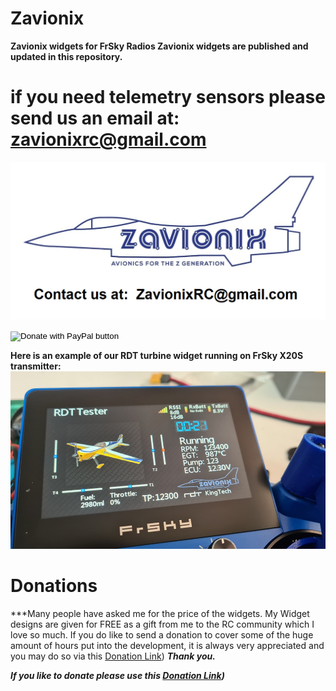 # Zavionix
**Zavionix widgets for FrSky Radios
Zavionix widgets are published and updated in this repository.**
# if you need telemetry sensors please send us an email at: zavionixrc@gmail.com
![Alt text](zavionixlogo.png?raw=true "Title")



<form action="https://www.paypal.com/donate" method="post" target="_top">
<input type="hidden" name="hosted_button_id" value="GEWL4TN8WEAKQ" />
<input type="image" src="https://www.paypalobjects.com/en_US/IL/i/btn/btn_donateCC_LG.gif" border="0" name="submit" title="PayPal - The safer, easier way to pay online!" alt="Donate with PayPal button" />
<img alt="" border="0" src="https://www.paypal.com/en_IL/i/scr/pixel.gif" width="1" height="1" />
</form>

**Here is an example of our RDT turbine widget running on FrSky X20S transmitter:**
![Alt text](rdt.jpg?raw=true "Title")




# Donations
***Many people have asked me for the price of the widgets.
My Widget designs are given for FREE as a gift from me to the RC community which I love so much.
If you do like to send a donation to cover some of the huge amount of hours put into the development, it is always very appreciated and you may do so via this [Donation Link](https://www.paypal.com/donate/?hosted_button_id=GEWL4TN8WEAKQ))
***Thank you.***

***If you like to donate please use this [Donation Link](https://www.paypal.com/donate/?hosted_button_id=GEWL4TN8WEAKQ))***
